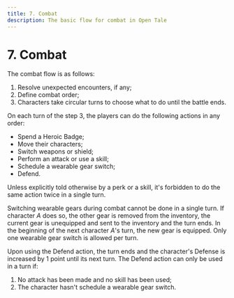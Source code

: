```yaml
---
title: 7. Combat
description: The basic flow for combat in Open Tale
---
```


# 7. Combat

The combat flow is as follows:

1. Resolve unexpected encounters, if any;
2. Define combat order;
3. Characters take circular turns to choose what to do until the battle ends.

On each turn of the step 3, the players can do the following actions in any
order:

* Spend a Heroic Badge;
* Move their characters;
* Switch weapons or shield;
* Perform an attack or use a skill;
* Schedule a wearable gear switch;
* Defend.

Unless explicitly told otherwise by a perk or a skill, it's forbidden to do the
same action twice in a single turn.

Switching wearable gears during combat cannot be done in a single turn. If
character *A* does so, the other gear is removed from the inventory, the current
gear is unequipped and sent to the inventory and the turn ends. In the beginning
of the next character *A*'s turn, the new gear is equipped. Only one wearable
gear switch is allowed per turn.

Upon using the Defend action, the turn ends and the character's Defense is
increased by 1 point until its next turn. The Defend action can only be used in
a turn if:

1. No attack has been made and no skill has been used;
2. The character hasn't schedule a wearable gear switch.

